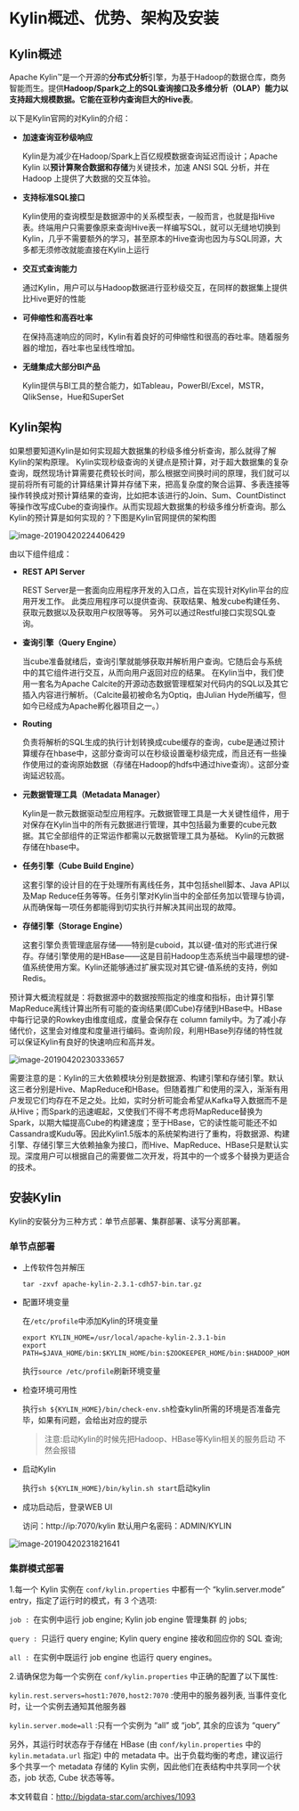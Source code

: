 # Kylin概述、优势、架构及安装

## Kylin概述

Apache Kylin™是一个开源的**分布式分析**引擎，为基于Hadoop的数据仓库，商务智能而生。提供**Hadoop/Spark之上的SQL查询接口及多维分析（OLAP）**能力以支持超大规模数据。它能在**亚秒内查询巨大的Hive表**。

以下是Kylin官网的对Kylin的介绍：

- **加速查询亚秒级响应**

  Kylin是为减少在Hadoop/Spark上百亿规模数据查询延迟而设计；Apache Kylin 以**预计算聚合数据和存储**为关键技术，加速 ANSI SQL 分析，并在 Hadoop 上提供了大数据的交互体验。

- **支持标准SQL接口**

  Kylin使用的查询模型是数据源中的关系模型表，一般而言，也就是指Hive表。终端用户只需要像原来查询Hive表一样编写SQL，就可以无缝地切换到Kylin，几乎不需要额外的学习，甚至原本的Hive查询也因为与SQL同源，大多都无须修改就能直接在Kylin上运行

- **交互式查询能力**

  通过Kylin，用户可以与Hadoop数据进行亚秒级交互，在同样的数据集上提供比Hive更好的性能

- **可伸缩性和高吞吐率**

  在保持高速响应的同时，Kylin有着良好的可伸缩性和很高的吞吐率。随着服务器的增加，吞吐率也呈线性增加。

- **无缝集成大部分BI产品**

  Kylin提供与BI工具的整合能力，如Tableau，PowerBI/Excel，MSTR，QlikSense，Hue和SuperSet


## Kylin架构

如果想要知道Kylin是如何实现超大数据集的秒级多维分析查询，那么就得了解Kylin的架构原理。
Kylin实现秒级查询的关键点是预计算，对于超大数据集的复杂查询，既然现场计算需要花费较长时间，那么根据空间换时间的原理，我们就可以提前将所有可能的计算结果计算并存储下来，把高复杂度的聚合运算、多表连接等操作转换成对预计算结果的查询，比如把本该进行的Join、Sum、CountDistinct等操作改写成Cube的查询操作。从而实现超大数据集的秒级多维分析查询。那么Kylin的预计算是如何实现的？下图是Kylin官网提供的架构图

![image-20190420224406429](.image/kylinoverview.assets/image-20190420224406429-5771446.png)

由以下组件组成：

- **REST API Server**

  REST Server是一套面向应用程序开发的入口点，旨在实现针对Kylin平台的应用开发工作。 此类应用程序可以提供查询、获取结果、触发cube构建任务、获取元数据以及获取用户权限等等。 另外可以通过Restful接口实现SQL查询。

- **查询引擎（Query Engine）**

  当cube准备就绪后，查询引擎就能够获取并解析用户查询。它随后会与系统中的其它组件进行交互，从而向用户返回对应的结果。
  在Kylin当中，我们使用一套名为Apache Calcite的开源动态数据管理框架对代码内的SQL以及其它插入内容进行解析。（Calcite最初被命名为Optiq，由Julian Hyde所编写，但如今已经成为Apache孵化器项目之一。）

- **Routing**

  负责将解析的SQL生成的执行计划转换成cube缓存的查询，cube是通过预计算缓存在hbase中，这部分查询可以在秒级设置毫秒级完成，而且还有一些操作使用过的查询原始数据（存储在Hadoop的hdfs中通过hive查询）。这部分查询延迟较高。

- **元数据管理工具（Metadata Manager）**

  Kylin是一款元数据驱动型应用程序。元数据管理工具是一大关键性组件，用于对保存在Kylin当中的所有元数据进行管理，其中包括最为重要的cube元数据。其它全部组件的正常运作都需以元数据管理工具为基础。 Kylin的元数据存储在hbase中。

- **任务引擎（Cube Build Engine）**

  这套引擎的设计目的在于处理所有离线任务，其中包括shell脚本、Java API以及Map Reduce任务等等。任务引擎对Kylin当中的全部任务加以管理与协调，从而确保每一项任务都能得到切实执行并解决其间出现的故障。

- **存储引擎（Storage Engine）**

  这套引擎负责管理底层存储——特别是cuboid，其以键-值对的形式进行保存。存储引擎使用的是HBase——这是目前Hadoop生态系统当中最理想的键-值系统使用方案。Kylin还能够通过扩展实现对其它键-值系统的支持，例如Redis。
  

预计算大概流程就是：将数据源中的数据按照指定的维度和指标，由计算引擎MapReduce离线计算出所有可能的查询结果(即Cube)存储到HBase中。HBase中每行记录的Rowkey由维度组成，度量会保存在 column family中。为了减小存储代价，这里会对维度和度量进行编码。查询阶段，利用HBase列存储的特性就可以保证Kylin有良好的快速响应和高并发。

![image-20190420230333657](.image/kylinoverview.assets/image-20190420230333657-5772613.png)

 需要注意的是：Kylin的三大依赖模块分别是数据源、构建引擎和存储引擎。默认这三者分别是Hive、MapReduce和HBase。但随着推广和使用的深入，渐渐有用户发现它们均存在不足之处。比如，实时分析可能会希望从Kafka导入数据而不是从Hive；而Spark的迅速崛起，又使我们不得不考虑将MapReduce替换为Spark，以期大幅提高Cube的构建速度；至于HBase，它的读性能可能还不如Cassandra或Kudu等。因此Kylin1.5版本的系统架构进行了重构，将数据源、构建引擎、存储引擎三大依赖抽象为接口，而Hive、MapReduce、HBase只是默认实现。深度用户可以根据自己的需要做二次开发，将其中的一个或多个替换为更适合的技术。

## 安装Kylin

Kylin的安裝分为三种方式：单节点部署、集群部署、读写分离部署。

### 单节点部署

- 上传软件包并解压

  ```shell
  tar -zxvf apache-kylin-2.3.1-cdh57-bin.tar.gz
  ```

- 配置环境变量

  在`/etc/profile`中添加Kylin的环境变量

  ```shell
  export KYLIN_HOME=/usr/local/apache-kylin-2.3.1-bin
  export PATH=$JAVA_HOME/bin:$KYLIN_HOME/bin:$ZOOKEEPER_HOME/bin:$HADOOP_HOME/bin:$HBASE_HOME/bin:$HIVE_HOME/bin:$PATH
  ```

  执行`source /etc/profile`刷新环境变量

- 检查环境可用性

  执行`sh ${KYLIN_HOME}/bin/check-env.sh`检查kylin所需的环境是否准备完毕，如果有问题，会给出对应的提示

  > 注意:启动Kylin的时候先把Hadoop、HBase等Kylin相关的服务启动 不然会报错

- 启动Kylin

  执行`sh ${KYLIN_HOME}/bin/kylin.sh start`启动kylin

- 成功启动后，登录WEB UI

  访问：http://ip:7070/kylin
  默认用户名密码：ADMIN/KYLIN

![image-20190420231821641](.image/kylinoverview.assets/image-20190420231821641-5773501.png)

### 集群模式部署

1.每一个 Kylin 实例在 `conf/kylin.properties` 中都有一个 “kylin.server.mode” entry，指定了运行时的模式，有 3 个选项:

`job : `在实例中运行 job engine; Kylin job engine 管理集群 的 jobs;

`query : `只运行 query engine; Kylin query engine 接收和回应你的 SQL 查询;

`all : `在实例中既运行 job engine 也运行 query engines。

2.请确保您为每一个实例在 `conf/kylin.properties` 中正确的配置了以下属性:

`kylin.rest.servers=host1:7070,host2:7070` :使用中的服务器列表, 当事件变化时，让一个实例去通知其他服务器

`kylin.server.mode=all` :只有一个实例为 “all” 或 “job”, 其余的应该为 “query”

另外，其运行时状态存于存储在 HBase (由 `conf/kylin.properties` 中的 `kylin.metadata.url` 指定) 中的 metadata 中。出于负载均衡的考虑，建议运行多个共享一个 metadata 存储的 Kylin 实例，因此他们在表结构中共享同一个状态，job 状态, Cube 状态等等。

本文转载自：http://bigdata-star.com/archives/1093